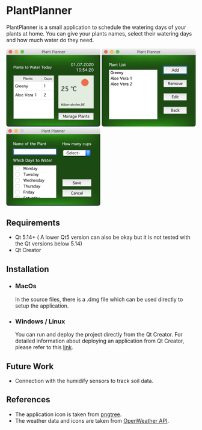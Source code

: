# PlantPlanner

PlantPlanner is a small application to schedule the watering days of your plants at home. You can give your plants names, select their watering days and how much water do they need. 

<img src="images/main_screen.png" width = 250> <img src="images/plantlist_screen.png" width = 250> <img src="images/edit_screen.png" width = 250>

## Requirements

- Qt 5.14+ ( A lower Qt5 version can also be okay but it is not tested with the Qt versions below 5.14)
- Qt Creator

## Installation 

- ### MacOs
  In the source files, there is a .dmg file which can be used directly to setup the application.

- ### Windows / Linux
  You can run and deploy the project directly from the Qt Creator. For detailed information about deploying an application from Qt Creator, please refer to this [link](https://doc.qt.io/qt-5/deployment.html).

## Future Work

- Connection with the humidify sensors to track soil data.

## References

- The application icon is taken from [pngtree](https://pngtree.com/freepng/vector-leaf-icon_4147183.html).
- The weather data and icons are taken from [OpenWeather API](https://openweathermap.org).
